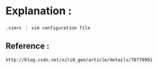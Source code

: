 
# Explanation : 

    .vimrc ： vim configuration file

## Reference : 
    http://blog.csdn.net/xzli8_geo/article/details/78779991
